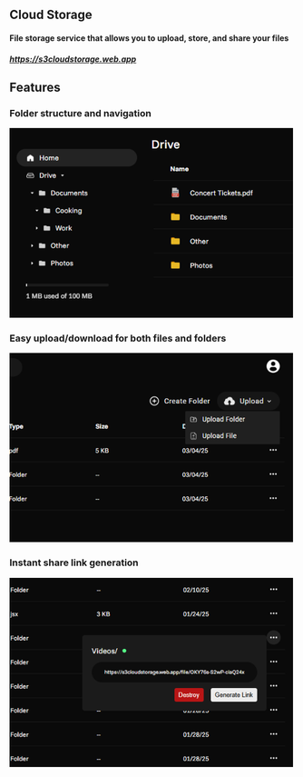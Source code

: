 ## Cloud Storage

#### File storage service that allows you to upload, store, and share your files

##### https://s3cloudstorage.web.app



## Features
### Folder structure and navigation
<img src="./src/assets/structure.png" alt="Alt text" width="500" >

### Easy upload/download for both files and folders
<img src="./src/assets/uploadShowcase.png" alt="Alt text" width="500" >

### Instant share link generation
<img src="./src/assets/shareShowcase.png" alt="Alt text" width="500" >
